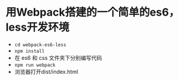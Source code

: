 # 用Webpack搭建的一个简单的es6，less开发环境
- `cd webpack-es6-less` 
- `npm install` 
- 在 es6 和 css 文件夹下分别编写代码
- `npm run webpack`
- 浏览器打开dist/index.html